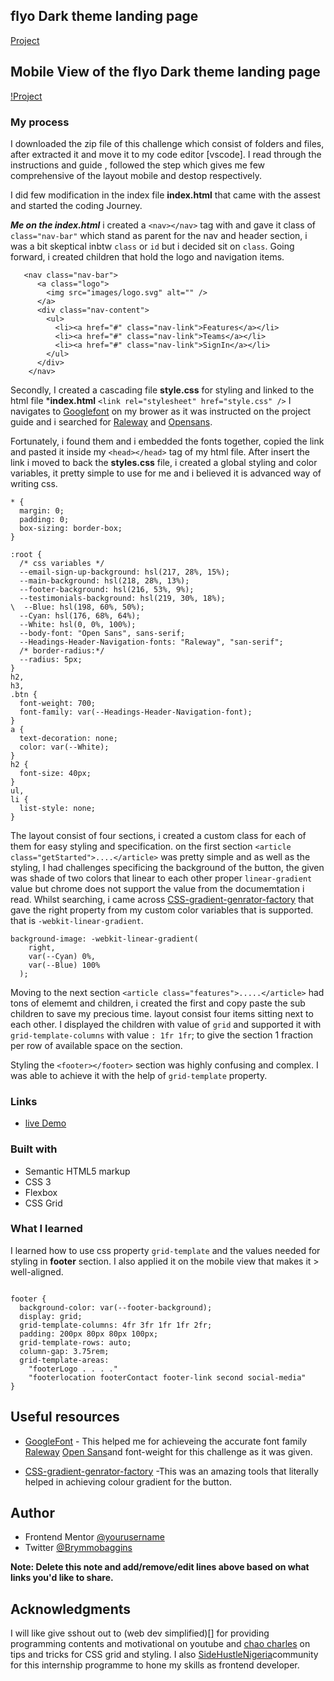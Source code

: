 ## flyo Dark theme landing page

[Project](img/../images/NavSectionScreenShot.png)

## Mobile View of the flyo Dark theme landing page

[!Project](https://github.com/Brymmobaggins/fylo-darktheme-landingPage/blob/master/images/MobileScreenshot.png)

### My process
 
I downloaded the zip file of this challenge which consist of folders and files, after extracted it and move it to my code editor [vscode]. I read through the instructions and guide , followed the step which gives me few comprehensive of the layout mobile and destop respectively.

 I did few modification in the index file **index.html** that came with the assest and started the coding Journey.

***Me on the index.html***  i created a `<nav></nav>` tag with and gave it class of `class="nav-bar"` which stand as parent for the nav and header section, i was a bit skeptical inbtw `class` or `id`  but i decided sit on `class`. Going forward,  i created children that hold the logo and navigation items. 

```
   <nav class="nav-bar">
      <a class="logo">
        <img src="images/logo.svg" alt="" />
      </a>
      <div class="nav-content">
        <ul>
          <li><a href="#" class="nav-link">Features</a></li>
          <li><a href="#" class="nav-link">Teams</a></li>
          <li><a href="#" class="nav-link">SignIn</a></li>
        </ul>
      </div>
    </nav>
```

Secondly, I created a cascading file **style.css** for styling and linked to the html file ***index.html** `<link rel="stylesheet" href="style.css" />` I navigates to [Googlefont](https://www.googlefont.com) on my brower as it was instructed on the project guide and i searched for [Raleway](https://fonts.google.com/specimen/Raleway) and [Opensans](https://fonts.google.com/specimen/Open+Sans). 

Fortunately, i found them and i embedded the fonts together, copied the link and pasted it inside my `<head></head>` tag of my html file. After insert the link i moved to back the **styles.css** file, i created a global styling and color variables, it pretty simple to use for me and i believed it is advanced way of writing css.

```
* {
  margin: 0;
  padding: 0;
  box-sizing: border-box;
}

:root {
  /* css variables */
  --email-sign-up-background: hsl(217, 28%, 15%);
  --main-background: hsl(218, 28%, 13%);
  --footer-background: hsl(216, 53%, 9%);
  --testimonials-background: hsl(219, 30%, 18%);
\  --Blue: hsl(198, 60%, 50%);
  --Cyan: hsl(176, 68%, 64%);
  --White: hsl(0, 0%, 100%);
  --body-font: "Open Sans", sans-serif;
  --Headings-Header-Navigation-fonts: "Raleway", "san-serif";
  /* border-radius:*/
  --radius: 5px;
}
h2,
h3,
.btn {
  font-weight: 700;
  font-family: var(--Headings-Header-Navigation-font);
}
a {
  text-decoration: none;
  color: var(--White);
}
h2 {
  font-size: 40px;
}
ul,
li {
  list-style: none;
}
```

The layout consist of four sections, i created a custom class for each of them for easy styling and specification. on the first section `<article class="getStarted">....</article>` was pretty simple and as well as the styling, I had challenges specificing the background of the button, the given was shade of two colors that linear to each other proper `linear-gradient` value but chrome does not support the value from the documemtation i read. Whilst searching, i came across [CSS-gradient-genrator-factory](http://www.css3factory.com/linear-gradients/) that gave the right property from my custom color variables that is supported. that is  `-webkit-linear-gradient`. 

```
background-image: -webkit-linear-gradient(
    right,
    var(--Cyan) 0%,
    var(--Blue) 100%
  );
```

 Moving to the next section `<article class="features">.....</article>` had tons of elememt and children, i created the first and copy paste the sub children to save my precious time. layout consist four items sitting next to each other. I displayed the children with value of `grid` and supported it with `grid-template-columns` with value `: 1fr 1fr`; to give the section 1 fraction per row of available space on the section.

 Styling the `<footer></footer>` section was highly confusing and complex. I was able to achieve it with the help of `grid-template` property. 

### Links

- [live Demo](https://your-live-site-url.com)

### Built with

- Semantic HTML5 markup
- CSS 3
- Flexbox
- CSS Grid

### What I learned

 I learned how to use css property `grid-template` and the values needed for styling in **footer** section. I also applied it on the mobile view that makes it > well-aligned.


```

footer {
  background-color: var(--footer-background);
  display: grid;
  grid-template-columns: 4fr 3fr 1fr 1fr 2fr;
  padding: 200px 80px 80px 100px;
  grid-template-rows: auto;
  column-gap: 3.75rem;
  grid-template-areas:
    "footerLogo . . . ."
    "footerlocation footerContact footer-link second social-media"
}

```

## Useful resources

- [GoogleFont](https://www.googlefont.com) - This helped me for achieveing the accurate font family [Raleway](https://fonts.google.com/specimen/Raleway) [Open Sans](https://fonts.google.com/specimen/Open+Sans)and font-weight for this challenge as it was given.

- [CSS-gradient-genrator-factory](http://www.css3factory.com/linear-gradients/) -This was an amazing tools that literally helped in achieving colour gradient for the button.


## Author

- Frontend Mentor [@yourusername](https://www.frontendmentor.io/profile/Brymmobaggins)
- Twitter [@Brymmobaggins](https://www.twitter.com/Brymmobaggins)

**Note: Delete this note and add/remove/edit lines above based on what links you'd like to share.**

## Acknowledgments

I  will like give sshout out to (web dev simplified)[] for providing programming contents and motivational on youtube and [chao charles](https://twitter.com/ChaooCharles?lang=en) on tips and tricks for CSS grid and styling. I also [SideHustleNigeria](sidehustleNG.com)community for this internship programme to hone my skills as frontend developer.
